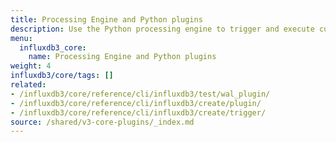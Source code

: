 ```yaml
---
title: Processing Engine and Python plugins
description: Use the Python processing engine to trigger and execute custom code on different events in an {{< product-name >}} instance.
menu:
  influxdb3_core:
    name: Processing Engine and Python plugins
weight: 4
influxdb3/core/tags: []
related:
- /influxdb3/core/reference/cli/influxdb3/test/wal_plugin/ 
- /influxdb3/core/reference/cli/influxdb3/create/plugin/ 
- /influxdb3/core/reference/cli/influxdb3/create/trigger/
source: /shared/v3-core-plugins/_index.md
---
```


<!-- 
The content of this page is at /shared/v3-core-plugins/_index.md
-->